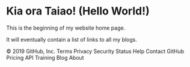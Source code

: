 <html>
<head>
    <title>Xjana's blog</title>
    <body>
        <h1>Kia ora Taiao! (Hello World!)</h1>
        <p> This is the beginning of my website home page.</p>
        <p> It will eventually contain a list of links to all my blogs. </p>
    </body>
</html>
© 2019 GitHub, Inc.
Terms
Privacy
Security
Status
Help
Contact GitHub
Pricing
API
Training
Blog
About

